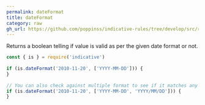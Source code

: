 ```yaml
---
permalink: dateFormat
title: dateFormat
category: raw
gh_url: https://github.com/poppinss/indicative-rules/tree/develop/src/raw/dateFormat.ts
---
```


Returns a boolean telling if value is valid as per the given date format
or not.
 
```js
const { is } = require('indicative')
 
if (is.dateFormat('2010-11-20', ['YYYY-MM-DD'])) {
}
 
// You can also check against multiple format to see if it matches any one or not
if (is.dateFormat('2010-11-20', ['YYYY-MM-DD', 'YYYY/MM/DD'])) {
}
```